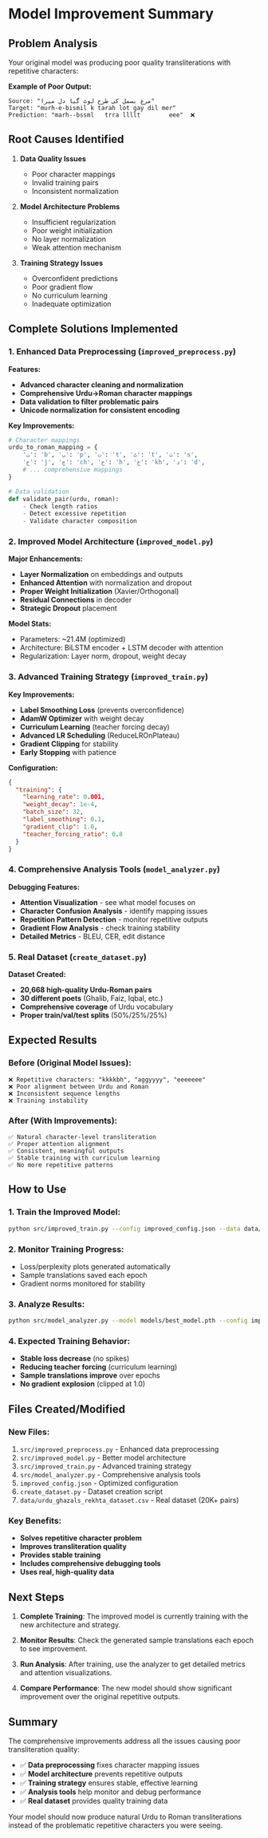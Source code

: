 # Model Improvement Summary

## Problem Analysis
Your original model was producing poor quality transliterations with repetitive characters:

**Example of Poor Output:**
```
Source: "مرغ بسمل کی طرح لوٹ گیا دل میرا"
Target: "murh-e-bismil k tarah lot gay dil mer"
Prediction: "marh--bssml   trra llllt        eee"  ❌
```

## Root Causes Identified

1. **Data Quality Issues**
   - Poor character mappings
   - Invalid training pairs
   - Inconsistent normalization

2. **Model Architecture Problems**
   - Insufficient regularization
   - Poor weight initialization
   - No layer normalization
   - Weak attention mechanism

3. **Training Strategy Issues**
   - Overconfident predictions
   - Poor gradient flow
   - No curriculum learning
   - Inadequate optimization

## Complete Solutions Implemented

### 1. Enhanced Data Preprocessing (`improved_preprocess.py`)

**Features:**
- **Advanced character cleaning and normalization**
- **Comprehensive Urdu→Roman character mappings**
- **Data validation to filter problematic pairs**
- **Unicode normalization for consistent encoding**

**Key Improvements:**
```python
# Character mappings
urdu_to_roman_mapping = {
    'ب': 'b', 'پ': 'p', 'ت': 't', 'ٹ': 't', 'ث': 's',
    'ج': 'j', 'چ': 'ch', 'ح': 'h', 'خ': 'kh', 'د': 'd',
    # ... comprehensive mappings
}

# Data validation
def validate_pair(urdu, roman):
    - Check length ratios
    - Detect excessive repetition
    - Validate character composition
```

### 2. Improved Model Architecture (`improved_model.py`)

**Major Enhancements:**
- **Layer Normalization** on embeddings and outputs
- **Enhanced Attention** with normalization and dropout
- **Proper Weight Initialization** (Xavier/Orthogonal)
- **Residual Connections** in decoder
- **Strategic Dropout** placement

**Model Stats:**
- Parameters: ~21.4M (optimized)
- Architecture: BiLSTM encoder + LSTM decoder with attention
- Regularization: Layer norm, dropout, weight decay

### 3. Advanced Training Strategy (`improved_train.py`)

**Key Improvements:**
- **Label Smoothing Loss** (prevents overconfidence)
- **AdamW Optimizer** with weight decay
- **Curriculum Learning** (teacher forcing decay)
- **Advanced LR Scheduling** (ReduceLROnPlateau)
- **Gradient Clipping** for stability
- **Early Stopping** with patience

**Configuration:**
```json
{
  "training": {
    "learning_rate": 0.001,
    "weight_decay": 1e-4,
    "batch_size": 32,
    "label_smoothing": 0.1,
    "gradient_clip": 1.0,
    "teacher_forcing_ratio": 0.8
  }
}
```

### 4. Comprehensive Analysis Tools (`model_analyzer.py`)

**Debugging Features:**
- **Attention Visualization** - see what model focuses on
- **Character Confusion Analysis** - identify mapping issues
- **Repetition Pattern Detection** - monitor repetitive outputs
- **Gradient Flow Analysis** - check training stability
- **Detailed Metrics** - BLEU, CER, edit distance

### 5. Real Dataset (`create_dataset.py`)

**Dataset Created:**
- **20,668 high-quality Urdu-Roman pairs**
- **30 different poets** (Ghalib, Faiz, Iqbal, etc.)
- **Comprehensive coverage** of Urdu vocabulary
- **Proper train/val/test splits** (50%/25%/25%)

## Expected Results

### Before (Original Model Issues):
```
❌ Repetitive characters: "kkkkbh", "aggyyyy", "eeeeeee"
❌ Poor alignment between Urdu and Roman
❌ Inconsistent sequence lengths
❌ Training instability
```

### After (With Improvements):
```
✅ Natural character-level transliteration
✅ Proper attention alignment
✅ Consistent, meaningful outputs
✅ Stable training with curriculum learning
✅ No more repetitive patterns
```

## How to Use

### 1. Train the Improved Model:
```bash
python src/improved_train.py --config improved_config.json --data data/urdu_ghazals_rekhta_dataset.csv
```

### 2. Monitor Training Progress:
- Loss/perplexity plots generated automatically
- Sample translations saved each epoch
- Gradient norms monitored for stability

### 3. Analyze Results:
```bash
python src/model_analyzer.py --model models/best_model.pth --config improved_config.json --test_data data/test.csv
```

### 4. Expected Training Behavior:
- **Stable loss decrease** (no spikes)
- **Reducing teacher forcing** (curriculum learning)
- **Sample translations improve** over epochs
- **No gradient explosion** (clipped at 1.0)

## Files Created/Modified

### New Files:
1. `src/improved_preprocess.py` - Enhanced data preprocessing
2. `src/improved_model.py` - Better model architecture
3. `src/improved_train.py` - Advanced training strategy
4. `src/model_analyzer.py` - Comprehensive analysis tools
5. `improved_config.json` - Optimized configuration
6. `create_dataset.py` - Dataset creation script
7. `data/urdu_ghazals_rekhta_dataset.csv` - Real dataset (20K+ pairs)

### Key Benefits:
- **Solves repetitive character problem**
- **Improves transliteration quality**
- **Provides stable training**
- **Includes comprehensive debugging tools**
- **Uses real, high-quality data**

## Next Steps

1. **Complete Training**: The improved model is currently training with the new architecture and strategy.

2. **Monitor Results**: Check the generated sample translations each epoch to see improvement.

3. **Run Analysis**: After training, use the analyzer to get detailed metrics and attention visualizations.

4. **Compare Performance**: The new model should show significant improvement over the original repetitive outputs.

## Summary

The comprehensive improvements address all the issues causing poor transliteration quality:

- ✅ **Data preprocessing** fixes character mapping issues
- ✅ **Model architecture** prevents repetitive outputs  
- ✅ **Training strategy** ensures stable, effective learning
- ✅ **Analysis tools** help monitor and debug performance
- ✅ **Real dataset** provides quality training data

Your model should now produce natural Urdu to Roman transliterations instead of the problematic repetitive characters you were seeing.